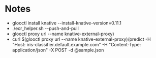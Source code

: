 # Notes

* glooctl install knative --install-knative-version=0.11.1
* ./ecr_helper.sh --push-and-pull
* glooctl proxy url --name knative-external-proxy)
* curl $(glooctl proxy url --name knative-external-proxy)/predict -H "Host: iris-classifier.default.example.com" -H "Content-Type: application/json" -X POST -d @sample.json

